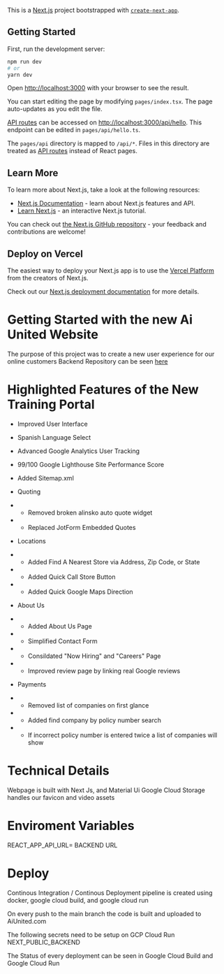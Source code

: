 This is a [Next.js](https://nextjs.org/) project bootstrapped with [`create-next-app`](https://github.com/vercel/next.js/tree/canary/packages/create-next-app).

## Getting Started

First, run the development server:

```bash
npm run dev
# or
yarn dev
```

Open [http://localhost:3000](http://localhost:3000) with your browser to see the result.

You can start editing the page by modifying `pages/index.tsx`. The page auto-updates as you edit the file.

[API routes](https://nextjs.org/docs/api-routes/introduction) can be accessed on [http://localhost:3000/api/hello](http://localhost:3000/api/hello). This endpoint can be edited in `pages/api/hello.ts`.

The `pages/api` directory is mapped to `/api/*`. Files in this directory are treated as [API routes](https://nextjs.org/docs/api-routes/introduction) instead of React pages.

## Learn More

To learn more about Next.js, take a look at the following resources:

- [Next.js Documentation](https://nextjs.org/docs) - learn about Next.js features and API.
- [Learn Next.js](https://nextjs.org/learn) - an interactive Next.js tutorial.

You can check out [the Next.js GitHub repository](https://github.com/vercel/next.js/) - your feedback and contributions are welcome!

## Deploy on Vercel

The easiest way to deploy your Next.js app is to use the [Vercel Platform](https://vercel.com/new?utm_medium=default-template&filter=next.js&utm_source=create-next-app&utm_campaign=create-next-app-readme) from the creators of Next.js.

Check out our [Next.js deployment documentation](https://nextjs.org/docs/deployment) for more details.

# Getting Started with the new Ai United Website

The purpose of this project was to create a new user experience for our online customers
Backend Repository can be seen [here](https://github.com/Ckoko99/InsuranceHubBackend)

# Highlighted Features of the New Training Portal

- Improved User Interface
- Spanish Language Select
- Advanced Google Analytics User Tracking
- 99/100 Google Lighthouse Site Performance Score
- Added Sitemap.xml

- Quoting 
-   - Removed broken alinsko auto quote widget
-   - Replaced JotForm Embedded Quotes

- Locations
-   - Added Find A Nearest Store via Address, Zip Code, or State 
-   - Added Quick Call Store Button
-   - Added Quick Google Maps Direction

- About Us
-   - Added About Us Page
-   - Simplified Contact Form
-   - Consildated "Now Hiring" and "Careers" Page
-   - Improved review page by linking real Google reviews
- Payments
-   - Removed list of companies on first glance
-   - Added find company by policy number search
-   - If incorrect policy number is entered twice a list of companies will show


# Technical Details

Webpage is built with Next Js, and Material Ui
Google Cloud Storage handles our favicon and video assets

# Enviroment Variables

REACT_APP_API_URL= BACKEND URL

# Deploy

Continous Integration / Continous Deployment pipeline is created using docker, google cloud build, and google cloud run

On every push to the main branch the code is built and uploaded to AiUnited.com

The following secrets need to be setup on GCP Cloud Run
    NEXT_PUBLIC_BACKEND

The Status of every deployment can be seen in Google Cloud Build and Google Cloud Run